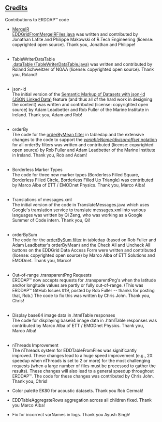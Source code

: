 [Credits](#credits)
-------------------
Contributions to ERDDAP™ code
*   [MergeIR](#submittedCode)  
    [EDDGridFromMergeIRFiles.java](https://erddap.github.io/setupDatasetsXml.html#EDDGridFromMergeIRFiles) was written and contributed by Jonathan Lafite and Philippe Makowski of R.Tech Engineering (license: copyrighted open source). Thank you, Jonathan and Philippe!  
     
*   TableWriterDataTable  
    [.dataTable (TableWriterDataTable.java)](https://coastwatch.pfeg.noaa.gov/erddap/tabledap/documentation.html#fileType) was written and contributed by Roland Schweitzer of NOAA (license: copyrighted open source). Thank you, Roland!  
     
*   json-ld  
    The initial version of the [Semantic Markup of Datasets with json-ld (JSON Linked Data)](#jsonld) feature (and thus all of the hard work in designing the content) was written and contributed (license: copyrighted open source) by Adam Leadbetter and Rob Fuller of the Marine Institute in Ireland. Thank you, Adam and Rob!  
     
*   orderBy  
    The code for the [orderByMean filter](https://coastwatch.pfeg.noaa.gov/erddap/tabledap/documentation.html#orderByMean) in tabledap and the extensive changes to the code to support the [_variableName/divisor:offset_ notation](https://coastwatch.pfeg.noaa.gov/erddap/tabledap/documentation.html#orderByDivisorOptions) for all orderBy filters was written and contributed (license: copyrighted open source) by Rob Fuller and Adam Leadbetter of the Marine Institute in Ireland. Thank you, Rob and Adam!  
     
*   Borderless Marker Types  
    The code for three new marker types (Borderless Filled Square, Borderless Filled Circle, Borderless Filled Up Triangle) was contributed by Marco Alba of ETT / EMODnet Physics. Thank you, Marco Alba!  
     
*   Translations of messages.xml  
    The initial version of the code in TranslateMessages.java which uses Google's translation service to translate messages.xml into various languages was written by Qi Zeng, who was working as a Google Summer of Code intern. Thank you, Qi!  
     
*   orderBySum  
    The code for the [orderBySum filter](https://coastwatch.pfeg.noaa.gov/erddap/tabledap/documentation.html#orderBySum) in tabledap (based on Rob Fuller and Adam Leadbetter's orderByMean) and the Check All and Uncheck All buttons on the EDDGrid Data Access Form were written and contributed (license: copyrighted open source) by Marco Alba of ETT Solutions and EMODnet. Thank you, Marco!  
     
*   Out-of-range .transparentPng Requests  
    ERDDAP™ now accepts requests for .transparentPng's when the latitude and/or longitude values are partly or fully out-of-range. (This was ERDDAP™ GitHub Issues #19, posted by Rob Fuller -- thanks for posting that, Rob.) The code to fix this was written by Chris John. Thank you, Chris!  
     
*   Display base64 image data in .htmlTable responses  
    The code for displaying base64 image data in .htmlTable responses was contributed by Marco Alba of ETT / EMODnet Physics. Thank you, Marco Alba!  
     
*   nThreads Improvement  
    The nThreads system for EDDTableFromFiles was significantly improved. These changes lead to a huge speed improvement (e.g., 2X speedup when nThreads is set to 2 or more) for the most challenging requests (when a large number of files must be processed to gather the results). These changes will also lead to a general speedup throughout ERDDAP™. The code for these changes was contributed by Chris John. Thank you, Chris!  

*   Color palette EK80 for acoustic datasets. Thank you Rob Cermak!

*   EDDTableAggregateRows aggregation across all children fixed. Thank you Marco Alba!

*   Fix for incorrect varNames in logs. Thank you Ayush Singh!
